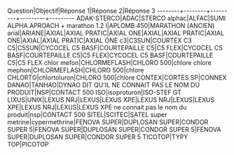 

Question|Objectif|Réponse 1|Réponse 2|Réponse 3
--------+--------+---------+---------+---------
ADAK-STERCO|ADAC|STERCO
alphac|ALFAC|SUMI ALPHA
APROACH + marathon 1.2 l|APLOMB 450|MARATHON (ANCIEN)
arial|ARIANE|AXIAL|AXIAL PRATIC|AXIAL ONE|AXIAL|AXIAL PRATIC|AXIAL ONE|AXIAL|AXIAL PRATIC|AXIAL ONE
c3|C3SUN|COURTEX C3
C5|C5SUN|CYCOCEL C5 BASF|COURTEPAILLE C5|C5 FLEX|CYCOCEL C5 BASF|COURTEPAILLE C5|C5 FLEX|CYCOCEL C5 BASF|COURTEPAILLE C5|C5 FLEX
chlor mefon|CHLORMEFLASH|CHLORO 500|chlore
chlore mephon|CHLORMEFLASH|CHLORO 500|chlore
CHLORTO|chlortoluron|CHLORO 500|chlore
CONTEX|CORTES SP|CONNEX
DANAO|TANHAO|DYNAO
DIT QU'IL NE CONNAIT PAS LE NOM DU PRODUIT|NSP|CONTACT 500
ISO|isoproturon|ISO-STEF GT
LIXUS|UNIX|LEXUS NRJ|LEXUS|LEXUS XPE|LEXUS NRJ|LEXUS|LEXUS XPE|LEXUS NRJ|LEXUS|LEXUS XPE
ne connait pas le nom du produit|nsp|CONTACT 500
SITEL|SCITEC|SATEL
super metrine|cypermethrine|FENOVA SUPER|DUPLOSAN SUPER|CONDOR SUPER 5|FENOVA SUPER|DUPLOSAN SUPER|CONDOR SUPER 5|FENOVA SUPER|DUPLOSAN SUPER|CONDOR SUPER 5
TICOTOP|TYPY TOP|PICOTOP

